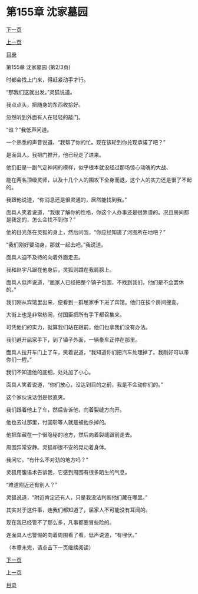 <h1>第155章    沈家墓园</h1>
            <div><p><a href="./464_%E7%AC%AC155%E7%AB%A0_%E6%B2%88%E5%AE%B6%E5%A2%93%E5%9B%AD.md">下一页</a></p><p><a href="./462_%E7%AC%AC155%E7%AB%A0_%E6%B2%88%E5%AE%B6%E5%A2%93%E5%9B%AD.md">上一页</a></p><p><a href="../">目录</a></p></div>
            <div><p>第155章    沈家墓园 (第2/3页)</p><p>时都会找上门来，得赶紧动手才行。</p><p>“那我们这就出发。”灵狐说道。</p><p>我点点头，把随身的东西收拾好。</p><p>忽然听到外面有人在轻轻的敲门。</p><p>“谁？”我低声问道。</p><p>一个熟悉的声音说道，“我帮了你的忙。现在该轮到你兑现承诺了吧？”</p><p>是面具人。我把门推开，他已经走了进来。</p><p>他仍旧是一副气定神闲的模样，似乎根本就没经过那场惊心动魄的大战、</p><p>能在两名顶级灵师，以及十几个人的围攻下全身而退，这个人的实力还是很了不起的。</p><p>我跟他说道，“你消息还是很灵通的，居然能找到我。”</p><p>面具人笑着说道，“我很了解你的性格，你这个人办事还是很靠谱的。况且房间都是我定的，怎么会找不到你？”</p><p>他的目光落在灵狐的身上，然后问我，“你应经知道了河图所在地吧？”</p><p>“我们刚好要动身，那就一起去吧。”我说道。</p><p>面具人迫不及待的向着外面走去。</p><p>我和赵宇凡跟在他身后，灵狐则蹲在我肩膀上。</p><p>面具人低声说道，“屈家人已经把整个镇子包围，不找到我们，他们是不会罢休的。”</p><p>我们刚从宾馆里出来，便看到一群屈家手下进了宾馆。他们在挨个房间搜查。</p><p>大街上也是非常热闹，付国臣把所有手下都召集来。</p><p>可凭他们的实力，就算我们站在跟前，他们也拿我们没有办法。</p><p>我们避开屈家手下，到了镇子外面，一辆豪车正停在那里。</p><p>面具人拉开车门上了车，笑着说道，“我知道你们把汽车处理掉了。我刚好可以带你们一程。”</p><p>我们不知道他的底细，处处加了小心。</p><p>面具人笑着说道，“你们放心，没达到目的之前，我是不会动你们的。”</p><p>这个家伙说话倒是很直爽。</p><p>我们跟着他上了车，然后告诉他，向着裂缝方向开。</p><p>他也去过那里，付国彰等人就是被他杀掉的。</p><p>他把车藏在一个很隐秘的地方，然后向着裂缝跟前走去。</p><p>周围异常安静。灵狐却很不安的晃动着身体。</p><p>我问它，“有什么不对劲的地方吗？”</p><p>灵狐用腹语术告诉我，它感到周围有很多陌生的气息。</p><p>“难道附近还有别人？”</p><p>灵狐说道，“附近肯定还有人，只是我没法判断他们藏在哪里。”</p><p>其实对于这件事，连我们都知道了，屈家人不可能没有耳闻的。</p><p>现在我已经管不了那么多，凡事都要冒些险的。</p><p>连面具人也警惕的向着周围看了看。低声说道，“有埋伏。”</p><p>（本章未完，请点击下一页继续阅读）</p></div>
            <div><p><a href="./464_%E7%AC%AC155%E7%AB%A0_%E6%B2%88%E5%AE%B6%E5%A2%93%E5%9B%AD.md">下一页</a></p><p><a href="./462_%E7%AC%AC155%E7%AB%A0_%E6%B2%88%E5%AE%B6%E5%A2%93%E5%9B%AD.md">上一页</a></p><p><a href="../">目录</a></p></div>
